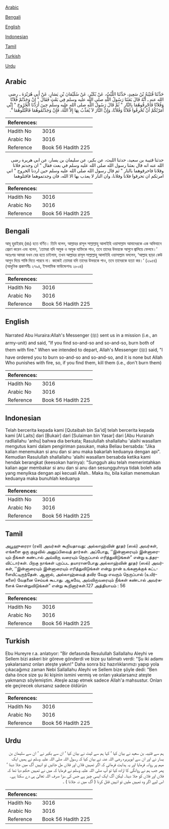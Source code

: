 [Arabic](#arabic)

[Bengali](#bengali)

[English](#english)

[Indonesian](#indonesian)

[Tamil](#tamil)

[Turkish](#turkish)

[Urdu](#urdu)

## Arabic


<div dir="rtl" lang="ar" style={{fontSize:'larger',backgroundColor:'#f8f9fa',padding:20}}>
حَدَّثَنَا قُتَيْبَةُ بْنُ سَعِيدٍ، حَدَّثَنَا اللَّيْثُ، عَنْ بُكَيْرٍ، عَنْ سُلَيْمَانَ بْنِ يَسَارٍ، عَنْ أَبِي هُرَيْرَةَ ـ رضى الله عنه ـ أَنَّهُ قَالَ بَعَثَنَا رَسُولُ اللَّهِ صلى الله عليه وسلم فِي بَعْثٍ فَقَالَ ‏"‏ إِنْ وَجَدْتُمْ فُلاَنًا وَفُلاَنًا فَأَحْرِقُوهُمَا بِالنَّارِ ‏"‏ ثُمَّ قَالَ رَسُولُ اللَّهِ صلى الله عليه وسلم حِينَ أَرَدْنَا الْخُرُوجَ ‏"‏ إِنِّي أَمَرْتُكُمْ أَنْ تُحْرِقُوا فُلاَنًا وَفُلاَنًا، وَإِنَّ النَّارَ لاَ يُعَذِّبُ بِهَا إِلاَّ اللَّهُ، فَإِنْ وَجَدْتُمُوهُمَا فَاقْتُلُوهُمَا ‏"‏‏.‏
</div>
<div style={{backgroundColor:'#f8f9fa',padding:20, marginBottom: 10}}><table> <thead> <tr> <th>References:</th> <th></th> </tr> </thead> <tbody><tr><td>Hadith No</td><td>3016</td></tr><tr><td>Arabic No</td><td>3016</td></tr><tr><td>Reference</td><td>Book 56 Hadith 225</td></tr></tbody></table></div>


<div dir="rtl" lang="ar" style={{fontSize:'larger',backgroundColor:'#f8f9fa',padding:20}}>
حدثنا قتيبة بن سعيد، حدثنا الليث، عن بكير، عن سليمان بن يسار، عن ابي هريرة رضى الله عنه انه قال بعثنا رسول الله صلى الله عليه وسلم في بعث فقال " ان وجدتم فلانا وفلانا فاحرقوهما بالنار " ثم قال رسول الله صلى الله عليه وسلم حين اردنا الخروج " اني امرتكم ان تحرقوا فلانا وفلانا، وان النار لا يعذب بها الا الله، فان وجدتموهما فاقتلوهما
</div>
<div style={{backgroundColor:'#f8f9fa',padding:20, marginBottom: 10}}><table> <thead> <tr> <th>References:</th> <th></th> </tr> </thead> <tbody><tr><td>Hadith No</td><td>3016</td></tr><tr><td>Arabic No</td><td>3016</td></tr><tr><td>Reference</td><td>Book 56 Hadith 225</td></tr></tbody></table></div>

## Bengali


<div dir="ltr" lang="bn" style={{fontSize:'larger',backgroundColor:'#f8f9fa',padding:20}}>
আবূ হুরাইরাহ্ (রাঃ) হতে বর্ণিত। তিনি বলেন, আল্লাহর রাসূল সাল্লাল্লাহু আলাইহি ওয়াসাল্লাম আমাদেরকে এক অভিযানে প্রেরণ করেন এবং বলেন, ‘তোমরা যদি অমুক ও অমুক ব্যক্তিকে পাও, তবে তাদের উভয়কে আগুনে জ্বালিয়ে ফেলবে।’ অতঃপর আমরা যখন বের হতে চাইলাম, তখন আল্লাহর রাসূল সাল্লাল্লাহু আলাইহি ওয়াসাল্লাম বললেন, ‘আল্লাহ ছাড়া কেউ আগুন দিয়ে শাস্তি দিতে পারবে না। কাজেই তোমরা যদি তাদের উভয়কে পাও, তবে তাদেরকে হত্যা কর।’ (২৯৫৪) (আধুনিক প্রকাশনীঃ ২৭৯৪, ইসলামিক ফাউন্ডেশনঃ ২৮০৪)
</div>
<div style={{backgroundColor:'#f8f9fa',padding:20, marginBottom: 10}}><table> <thead> <tr> <th>References:</th> <th></th> </tr> </thead> <tbody><tr><td>Hadith No</td><td>3016</td></tr><tr><td>Arabic No</td><td>3016</td></tr><tr><td>Reference</td><td>Book 56 Hadith 225</td></tr></tbody></table></div>

## English


<div dir="ltr" lang="en" style={{fontSize:'larger',backgroundColor:'#f8f9fa',padding:20}}>
Narrated Abu Huraira:Allah's Messenger (ﷺ) sent us in a mission (i.e., an army-unit) and said, "If you find so-and-so and so-and-so, burn both of them with fire." When we intended to depart, Allah's Messenger (ﷺ) said, "I have ordered you to burn so-and-so and so-and-so, and it is none but Allah Who punishes with fire, so, if you find them, kill them (i.e., don't burn them)
</div>
<div style={{backgroundColor:'#f8f9fa',padding:20, marginBottom: 10}}><table> <thead> <tr> <th>References:</th> <th></th> </tr> </thead> <tbody><tr><td>Hadith No</td><td>3016</td></tr><tr><td>Arabic No</td><td>3016</td></tr><tr><td>Reference</td><td>Book 56 Hadith 225</td></tr></tbody></table></div>

## Indonesian


<div dir="ltr" lang="id" style={{fontSize:'larger',backgroundColor:'#f8f9fa',padding:20}}>
Telah bercerita kepada kami [Qutaibah bin Sa'id] telah bercerita kepada kami [Al Laits] dari [Bukair] dari [Sulaiman bin Yasar] dari [Abu Hurairah radliallahu 'anhu] bahwa dia berkata; Rasulullah shallallahu 'alaihi wasallam mengutus kami dalam pengiriman pasukan, maka Beliau bersabda: "Jika kalian menemukan si anu dan si anu maka bakarlah keduanya dengan api". Kemudian Rasulullah shallallahu 'alaihi wasallam bersabda ketika kami hendak berangkat (keesokan harinya): "Sungguh aku telah memerintahkan kalian agar membakar si anu dan si anu dan sesungguhnya tidak boleh ada yang menyiksa dengan api kecuali Allah.. Maka itu, bila kalian menemukan keduanya maka bunuhlah keduanya
</div>
<div style={{backgroundColor:'#f8f9fa',padding:20, marginBottom: 10}}><table> <thead> <tr> <th>References:</th> <th></th> </tr> </thead> <tbody><tr><td>Hadith No</td><td>3016</td></tr><tr><td>Arabic No</td><td>3016</td></tr><tr><td>Reference</td><td>Book 56 Hadith 225</td></tr></tbody></table></div>

## Tamil


<div dir="ltr" lang="ta" style={{fontSize:'larger',backgroundColor:'#f8f9fa',padding:20}}>
அபூஹுரைரா (ரலி) அவர்கள் கூறியதாவது: அல்லாஹ்வின் தூதர் (ஸல்) அவர்கள், எங்களை ஒரு குழுவில் அனுப்பிவைத் தார்கள். அப்போது, ‘‘இன்னாரையும் இன்னாரையும் நீங்கள் கண்டால் அவ்விரு வரையும் நெருப்பால் எரித்துவிடுங்கள்” என்று உத்தரவிட்டார்கள். பிறகு நாங்கள் புறப்பட தயாரானபோது அல்லாஹ்வின் தூதர் (ஸல்) அவர்கள், ‘‘இன்னாரையும் இன்னாரையும் எரித்துவிடுங்கள் என்று நான் உங்களுக்குக் கட்டளையிட்டிருந்தேன். ஆனால், அல்லாஹ்வைத் தவிர வேறு எவரும் நெருப்பால் (உயிர்களை) வேதனை செய்யக் கூடாது. ஆகவே, அவ்விருவரையும் நீங்கள் கண்டால் அவர்களைக் கொன்றுவிடுங்கள்” என்று கூறினார்கள்.127 அத்தியாயம் : 56
</div>
<div style={{backgroundColor:'#f8f9fa',padding:20, marginBottom: 10}}><table> <thead> <tr> <th>References:</th> <th></th> </tr> </thead> <tbody><tr><td>Hadith No</td><td>3016</td></tr><tr><td>Arabic No</td><td>3016</td></tr><tr><td>Reference</td><td>Book 56 Hadith 225</td></tr></tbody></table></div>

## Turkish


<div dir="ltr" lang="tr" style={{fontSize:'larger',backgroundColor:'#f8f9fa',padding:20}}>
Ebu Hureyre r.a. anlatıyor: "Bir defasında Resulullah Sallallahu Aleyhi ve Sellem bizi askeri bir göreve gönderdi ve bize şu talimatı verdi: "Şu iki adamı yakalarsanız onları ateşte yakın!" Daha sonra biz hazırlıklarımızı yapıp yola çıkacağımız zaman Nebi Sallallahu Aleyhi ve Sellem bize şöyle dedi: "Ben daha önce size şu iki kişinin ismini vermiş ve onları yakalarsanız ateşte yakmanızı söylemiştim. Ateşle azap etmek sadece Allah'a mahsustur. Onları ele geçirecek olursanız sadece öldürün
</div>
<div style={{backgroundColor:'#f8f9fa',padding:20, marginBottom: 10}}><table> <thead> <tr> <th>References:</th> <th></th> </tr> </thead> <tbody><tr><td>Hadith No</td><td>3016</td></tr><tr><td>Arabic No</td><td>3016</td></tr><tr><td>Reference</td><td>Book 56 Hadith 225</td></tr></tbody></table></div>

## Urdu


<div dir="rtl" lang="ur" style={{fontSize:'larger',backgroundColor:'#f8f9fa',padding:20}}>
ہم سے قتیبہ بن سعید نے بیان کیا ‘ کہا ہم سے لیث نے بیان کیا ‘ ان سے بکیر نے ‘ ان سے سلیمان بن یسار نے اور ان سے ابوہریرہ رضی اللہ عنہ نے بیان کیا کہ رسول اللہ صلی اللہ علیہ وسلم نے ہمیں ایک مہم پر روانہ فرمایا اور یہ ہدایت فرمائی کہ اگر تمہیں فلاں اور فلاں مل جائیں تو انہیں آگ میں جلا دینا ‘ پھر جب ہم نے روانگی کا ارادہ کیا تو آپ صلی اللہ علیہ وسلم نے فرمایا کہ میں نے تمہیں حکم دیا تھا کہ فلاں اور فلاں کو جلا دینا۔ لیکن آگ ایک ایسی چیز ہے جس کی سزا صرف اللہ تعالیٰ ہی دے سکتا ہے۔ اس لیے اگر وہ تمہیں ملیں تو انہیں قتل کرنا ( آگ میں نہ جلانا ) ۔
</div>
<div style={{backgroundColor:'#f8f9fa',padding:20, marginBottom: 10}}><table> <thead> <tr> <th>References:</th> <th></th> </tr> </thead> <tbody><tr><td>Hadith No</td><td>3016</td></tr><tr><td>Arabic No</td><td>3016</td></tr><tr><td>Reference</td><td>Book 56 Hadith 225</td></tr></tbody></table></div>